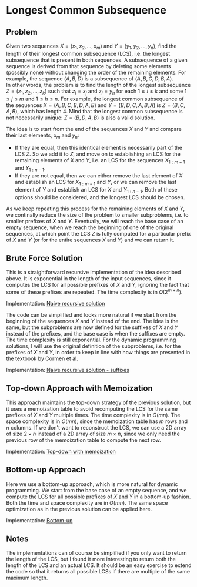 # Longest Common Subsequence

## Problem

Given two sequences $X = (x_1, x_2, ..., x_m)$ and $Y = (y_1, y_2, ..., y_n)$, find the length of their longest common subsequence (LCS), i.e. the longest subsequence that is present in both sequences. A subsequence of a given sequence is derived from that sequence by deleting some elements (possibly none) without changing the order of the remaining elements. For example, the sequence $(A, B, D)$ is a subsequence of $(A, B, C, D, B, A)$.  
In other words, the problem is to find the length of the longest subsequence $Z = (z_1, z_2, ..., z_k)$ such that $z_i = x_j$ and $z_i = y_h$ for each $1 \leq i \leq k$ and some $1 \leq j \leq m$ and $1 \leq h \leq n$. For example, the longest common subsequence of the sequences $X = (A, B, C, B, D, A, B)$ and $Y = (B, D, C, A, B, A)$ is $Z = (B, C, A, B)$, which has length $4$. Mind that the longest common subsequence is not necessarily unique: $Z = (B, D, A, B)$ is also a valid solution.

The idea is to start from the end of the sequences $X$ and $Y$ and compare their last elements, $x_m$ and $y_n$:

- If they are equal, then this identical element is necessarily part of the LCS $Z$. So we add it to $Z$, and move on to establishing an LCS for the remaining elements of $X$ and $Y$, i.e. an LCS for the sequences $X_{1:m-1}$ and $Y_{1:n-1}$.
- If they are not equal, then we can either remove the last element of $X$ and establish an LCS for $X_{1:m-1}$ and $Y$, or we can remove the last element of $Y$ and establish an LCS for $X$ and $Y_{1:n-1}$. Both of these options should be considered, and the longest LCS should be chosen.

As we keep repeating this process for the remaining elements of $X$ and $Y$, we continally reduce the size of the problem to smaller subproblems, i.e. to smaller prefixes of $X$ and $Y$. Eventually, we will reach the base case of an empty sequence, when we reach the beginning of one of the original sequences, at which point the LCS $Z$ is fully computed for a particular prefix of $X$ and $Y$ (or for the entire sequences $X$ and $Y$) and we can return it.

## Brute Force Solution

This is a straightforward recursive implementation of the idea described above. It is exponential in the length of the input sequences, since it computes the LCS for all possible prefixes of $X$ and $Y$, ignoring the fact that some of these prefixes are repeated. The time complexity is in $O(2^{m+n})$.

Implementation: [Naive recursive solution](https://github.com/pl3onasm/Algorithms/tree/main/algorithms/dynamic-programming/longest-common-sub/lcs-1.c)

The code can be simplified and looks more natural if we start from the beginning of the sequences $X$ and $Y$ instead of the end. The idea is the same, but the subproblems are now defined for the suffixes of $X$ and $Y$ instead of the prefixes, and the base case is when the suffixes are empty. The time complexity is still exponential. For the dynamic programming solutions, I will use the original definition of the subproblems, i.e. for the prefixes of $X$ and $Y$, in order to keep in line with how things are presented in the textbook by Cormen et al.

Implementation: [Naive recursive solution - suffixes](https://github.com/pl3onasm/Algorithms/blob/main/algorithms/dynamic-programming/longest-common-sub/lcs-2.c)

## Top-down Approach with Memoization

This approach maintains the top-down strategy of the previous solution, but it uses a memoization table to avoid recomputing the LCS for the same prefixes of $X$ and $Y$ multiple times. The time complexity is in $O(mn)$. The space complexity is in $O(mn)$, since the memoization table has $m$ rows and $n$ columns. If we don't want to reconstruct the LCS, we can use a 2D array of size $2 \times n$ instead of a 2D array of size $m \times n$, since we only need the previous row of the memoization table to compute the next row.

Implementation: [Top-down with memoization](https://github.com/pl3onasm/Algorithms/blob/main/algorithms/dynamic-programming/longest-common-sub/lcs-3.c)

## Bottom-up Approach

Here we use a bottom-up approach, which is more natural for dynamic programming. We start from the base case of an empty sequence, and we compute the LCS for all possible prefixes of $X$ and $Y$ in a bottom-up fashion. Both the time and space complexity are in $O(mn)$. The same space optimization as in the previous solution can be applied here.

Implementation: [Bottom-up](https://github.com/pl3onasm/Algorithms/blob/main/algorithms/dynamic-programming/longest-common-sub/lcs-4.c)

## Notes

The implementations can of course be simplified if you only want to return the length of the LCS, but I found it more interesting to return both the length of the LCS and an actual LCS. It should be an easy exercise to extend the code so that it returns all possible LCSs if there are multiple of the same maximum length.  
